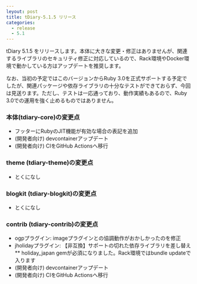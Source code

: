 ```yaml
---
leyout: post
title: tDiary-5.1.5 リリース
categories:
  - release
  - 5.1
---
```

tDiary 5.1.5 をリリースします。本体に大きな変更・修正はありませんが、関連するライブラリのセキュリティ修正に対応しているので、Rack環境やDocker環境で動かしている方はアップデートを推奨します。

なお、当初の予定ではこのバージョンからRuby 3.0を正式サポートする予定でしたが、関連パッケージや依存ライブラリの十分なテストができておらず、今回は見送ります。ただし、テストは一応通っており、動作実績もあるので、Ruby 3.0での運用を強く止めるものではありません。

### 本体(tdiary-core)の変更点
* フッターにRubyのJIT機能が有効な場合の表記を追加
* (開発者向け) devcontainerアップデート
* (開発者向け) CIをGitHub Actionsへ移行

### theme (tdiary-theme)の変更点
* とくになし

### blogkit (tdiary-blogkit)の変更点
* とくになし

### contrib (tdiary-contrib)の変更点
* ogpプラグイン: imageプラグインとの協調動作がおかしかったのを修正
* jholidayプラグイン: 【非互換】サポートの切れた依存ライブラリを差し替え
** holiday_japan gemが必須になりました。Rack環境ではbundle updateで入ります
* (開発者向け) devcontainerアップデート
* (開発者向け) CIをGitHub Actionsへ移行

